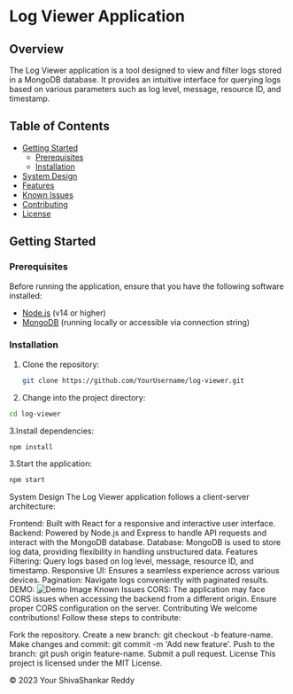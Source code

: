 # Log Viewer Application

## Overview

The Log Viewer application is a tool designed to view and filter logs stored in a MongoDB database. It provides an intuitive interface for querying logs based on various parameters such as log level, message, resource ID, and timestamp.

## Table of Contents

- [Getting Started](#getting-started)
  - [Prerequisites](#prerequisites)
  - [Installation](#installation)
- [System Design](#system-design)
- [Features](#features)
- [Known Issues](#known-issues)
- [Contributing](#contributing)
- [License](#license)

## Getting Started

### Prerequisites

Before running the application, ensure that you have the following software installed:

- [Node.js](https://nodejs.org/) (v14 or higher)
- [MongoDB](https://www.mongodb.com/) (running locally or accessible via connection string)

### Installation

1. Clone the repository:

   ```bash
   git clone https://github.com/YourUsername/log-viewer.git

2. Change into the project directory:

```bash
cd log-viewer
```

3.Install dependencies:

```bash
npm install
```

3.Start the application:

```bash
npm start
```
System Design
The Log Viewer application follows a client-server architecture:

Frontend: Built with React for a responsive and interactive user interface.
Backend: Powered by Node.js and Express to handle API requests and interact with the MongoDB database.
Database: MongoDB is used to store log data, providing flexibility in handling unstructured data.
Features
Filtering: Query logs based on log level, message, resource ID, and timestamp.
Responsive UI: Ensures a seamless experience across various devices.
Pagination: Navigate logs conveniently with paginated results.
DEMO:
![Demo Image](logs.jpeg)
Known Issues
CORS: The application may face CORS issues when accessing the backend from a different origin. Ensure proper CORS configuration on the server.
Contributing
We welcome contributions! Follow these steps to contribute:

Fork the repository.
Create a new branch: git checkout -b feature-name.
Make changes and commit: git commit -m 'Add new feature'.
Push to the branch: git push origin feature-name.
Submit a pull request.
License
This project is licensed under the MIT License.

© 2023 Your ShivaShankar Reddy
